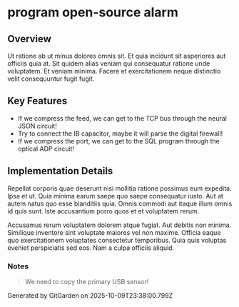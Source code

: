 # program open-source alarm

## Overview
Ut ratione ab ut minus dolores omnis sit. Et quia incidunt sit asperiores aut officiis quia at. Sit quidem alias veniam qui consequatur ratione unde voluptatem. Et veniam minima. Facere et exercitationem neque distinctio velit consequuntur fugit fugit.

## Key Features
- If we compress the feed, we can get to the TCP bus through the neural JSON circuit!
- Try to connect the IB capacitor, maybe it will parse the digital firewall!
- If we compress the port, we can get to the SQL program through the optical ADP circuit!

## Implementation Details
Repellat corporis quae deserunt nisi mollitia ratione possimus eum expedita. Ipsa et ut. Quia minima earum saepe quo saepe consequatur iusto. Aut at autem natus quo esse blanditiis quia. Omnis commodi aut itaque illum omnis id quis sunt. Iste accusantium porro quos et et voluptatem rerum.
 Accusamus rerum voluptatem dolorem atque fugiat. Aut debitis non minima. Similique inventore sint voluptate maiores vel non maxime. Officia eaque quo exercitationem voluptates consectetur temporibus. Quia quis voluptas eveniet perspiciatis sed eos. Nam a culpa officiis aliquid.

### Notes
> We need to copy the primary USB sensor!

Generated by GitGarden on 2025-10-09T23:38:00.799Z
